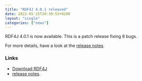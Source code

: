 ```yaml
---
title: "RDF4J 4.0.1 released"
date: 2022-05-15T20:30:53+0200
layout: "single"
categories: ["news"]
---
```

RDF4J 4.0.1 is now available. This is a patch release fixing 8 bugs.

For more details, have a look at the [release notes](/release-notes/4.0.1).
<!--more-->
### Links

- [Download RDF4J](/download/)
- [release notes](/release-notes/4.0.1).
